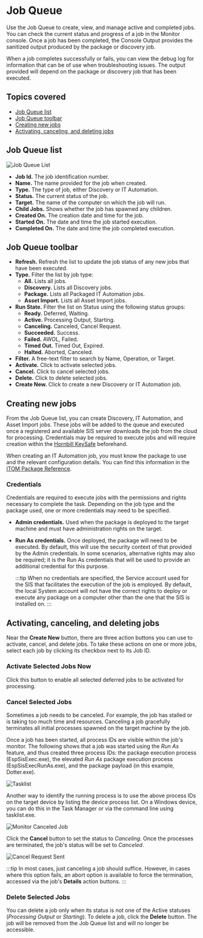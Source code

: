 # Job Queue
Use the Job Queue to create, view, and manage active and completed jobs. You can check the current status and progress of a job in the Monitor console. Once a job has been completed, the Console Output provides the sanitized output produced by the package or discovery job.

When a job completes successfully or fails, you can view the debug log for information that can be of use when troubleshooting issues. The output provided will depend on the package or discovery job that has been executed.

## Topics covered
- [Job Queue list](/job-queue-list)
- [Job Queue toolbar](/job-queue-toolbar)
- [Creating new jobs](/creating-new-jobs)
- [Activating, canceling, and deleting jobs](/activating-canceling-and-deleting-jobs)

## Job Queue list

![Job Queue List](_books/itom-user-guide/jobs/images/job-queue-list.png)

* **Job Id.** The job identification number.
* **Name.** The name provided for the job when created.
* **Type.** The type of job, either Discovery or IT Automation.
* **Status.** The current status of the job.
* **Target.** The name of the computer on which the job will run.
* **Child Jobs.** Shows whether the job has spawned any children.
* **Created On.** The creation date and time for the job.
* **Started On.** The date and time the job started execution.
* **Completed On.** The date and time the job completed execution.

## Job Queue toolbar
* **Refresh.** Refresh the list to update the job status of any new jobs that have been executed.
* **Type.** Filter the list by job type:
    * **All.** Lists all jobs.
    * **Discovery.** Lists all Discovery jobs.
    * **Package.** Lists all Packaged IT Automation jobs.
    * **Asset Import.** Lists all Asset Import jobs.
* **Run State.** Filter the list on Status using the following status groups:
    * **Ready.** Deferred, Waiting.
    * **Active.** Processing Output, Starting.
    * **Canceling.** Canceled, Cancel Request.
    * **Succeeded.** Success.
    * **Failed.** AWOL, Failed.
    * **Timed Out.** Timed Out, Expired.
    * **Halted.** Aborted, Canceled.
* **Filter.** A free-text filter to search by Name, Operation, or Target.
* **Activate.** Click to activate selected jobs.
* **Cancel.** Click to cancel selected jobs.
* **Delete.** Click to delete selected jobs.
* **Create New.** Click to create a new Discovery or IT Automation job.

## Creating new jobs
From the Job Queue list, you can create Discovery, IT Automation, and Asset Import jobs. These jobs will be added to the queue and executed once a registered and available SIS server downloads the job from the cloud for processing. Credentials may be required to execute jobs and will require creation within the [Hornbill KeySafe](/esp-config/security/keysafe) beforehand.

When creating an IT Automation job, you must know the package to use and the relevant configuration details. You can find this information in the [ITOM Package Reference](/itom-packages/welcome).

### Credentials
Credentials are required to execute jobs with the permissions and rights necessary to complete the task. Depending on the job type and the package used, one or more credentials may need to be specified.

* **Admin credentials.** Used when the package is deployed to the target machine and must have administration rights on the target.
* **Run As credentials.** Once deployed, the package will need to be executed. By default, this will use the security context of that provided by the Admin credentials. In some scenarios, alternative rights may also be required; it is the Run As credentials that will be used to provide an additional credential for this purpose.

    :::tip
    When no credentials are specified, the Service account used for the SIS that facilitates the execution of the job is employed. By default, the local System account will not have the correct rights to deploy or execute any package on a computer other than the one that the SIS is installed on.
    :::

## Activating, canceling, and deleting jobs

Near the **Create New** button, there are three action buttons you can use to activate, cancel, and delete jobs. To take these actions on one or more jobs, select each job by clicking its checkbox next to its Job ID.

### Activate Selected Jobs Now
Click this button to enable all selected deferred jobs to be activated for processing.

### Cancel Selected Jobs
Sometimes a job needs to be canceled. For example, the job has stalled or is taking too much time and resources. Canceling a job  gracefully terminates all initial processes spawned on the target machine by the job.

Once a job has been started, all process IDs are visible within the job's monitor. The following shows that a job was started using the *Run As* feature, and thus created three process IDs: the package execution process (EspSisExec.exe), the elevated *Run As* package execution process (EspSisExecRunAs.exe), and the package payload (in this example, Dotter.exe).

![Tasklist](_books/itom-user-guide/jobs/images/canceled-job-tasklist.png)

Another way to identify the running process is to use the above process IDs on the target device by listing the device process list. On a Windows device, you can do this in the Task Manager or via the command line using tasklist.exe.

![Monitor Canceled Job](_books/itom-user-guide/jobs/images/monitor-canceled-jobs.png)

Click the **Cancel** button to set the status to *Canceling*. Once the processes are terminated, the job's status will be set to *Canceled*.

![Cancel Request Sent](_books/itom-user-guide/jobs/images/cancel-request-sent.png)

:::tip
In most cases, just canceling a job should suffice. However, in cases where this option fails, an abort option is available to force the termination, accessed via the job's **Details** action buttons.
:::

### Delete Selected Jobs
You can delete a job only when its status is not one of the Active statuses (*Processing Output* or *Starting*). To delete a job, click the **Delete** button. The job will be removed from the Job Queue list and will no longer be accessible.

<!-- https://wiki.hornbill.com/index.php?title=Job_Queue -->